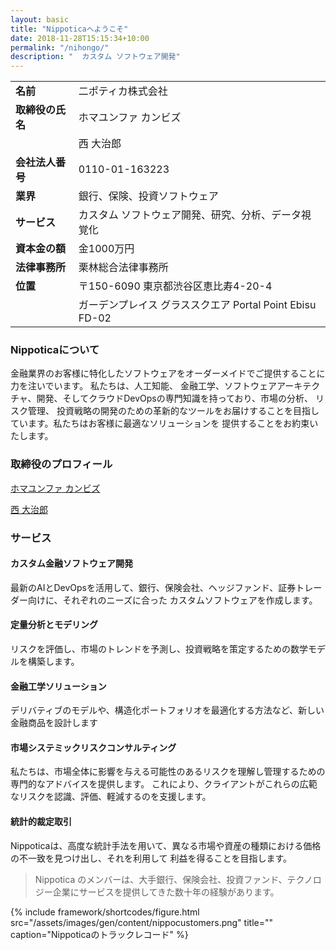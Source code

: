```yaml
---
layout: basic
title: "Nippoticaへようこそ"
date: 2018-11-28T15:15:34+10:00
permalink: "/nihongo/"
description: "	カスタム ソフトウェア開発"
---
```



<style>
    table {
        width: 100%;
    }
    td:first-child {
        width: 20%;
        font-weight: bold;
    }
    td:last-child {
        width: 80%;
    }
</style>

<table>
    <tr>
        <td>名前</td>
        <td>二ポティカ株式会社</td>
    </tr>
    <tr>
        <td>取締役の氏名</td>
        <td>ホマユンファ カンビズ</td>
    </tr>
    <tr>
        <td></td>
        <td>西 大治郎</td>
    </tr>
    <tr>
        <td>会社法人番号</td>
        <td>0110-01-163223</td>
    </tr>
    <tr>
        <td>業界</td>
        <td>銀行、保険、投資ソフトウェア</td>
    </tr>
    <tr>
        <td>サービス</td>
        <td>カスタム ソフトウェア開発、研究、分析、データ視覚化</td>
    </tr>
    <tr>
        <td>資本金の額</td>
        <td>金1000万円</td>
    </tr>
    <tr>
        <td>法律事務所</td>
        <td>栗林総合法律事務所</td>
    </tr>
    <tr>
        <td>位置</td>
        <td>〒150-6090 東京都渋谷区恵比寿4-20-4</td>
    </tr>
    <tr>
        <td></td>
        <td>ガーデンプレイス グラススクエア Portal Point Ebisu FD-02</td>
    </tr>
</table>

### Nippoticaについて

金融業界のお客様に特化したソフトウェアをオーダーメイドでご提供することに力を注いでいます。 私たちは、人工知能、 金融工学、ソフトウェアアーキテクチャ、開発、そしてクラウドDevOpsの専門知識を持っており、市場の分析、 リスク管理、 投資戦略の開発のための革新的なツールをお届けすることを目指しています。私たちはお客様に最適なソリューションを 提供することをお約束いたします。




### 取締役のプロフィール

[ホマユンファ カンビズ](https://www.linkedin.com/in/kambiz-homayounfar-b379a01ba/?originalSubdomain=jp)

[西 大治郎](https://www.linkedin.com/in/daijiro-nishi-b4b55445/)

### サービス

#### カスタム金融ソフトウェア開発

最新のAIとDevOpsを活用して、銀行、保険会社、ヘッジファンド、証券トレーダー向けに、それぞれのニーズに合った カスタムソフトウェアを作成します。

#### 定量分析とモデリング

リスクを評価し、市場のトレンドを予測し、投資戦略を策定するための数学モデルを構築します。

#### 金融工学ソリューション

デリバティブのモデルや、構造化ポートフォリオを最適化する方法など、新しい金融商品を設計します

#### 市場システミックリスクコンサルティング

私たちは、市場全体に影響を与える可能性のあるリスクを理解し管理するための専門的なアドバイスを提供します。 これにより、クライアントがこれらの広範なリスクを認識、評価、軽減するのを支援します。

#### 統計的裁定取引

Nippoticaは、高度な統計手法を用いて、異なる市場や資産の種類における価格の不一致を見つけ出し、それを利用して 利益を得ることを目指します。

> Nippotica のメンバーは、大手銀行、保険会社、投資ファンド、テクノロジー企業にサービスを提供してきた数十年の経験があります。

{% include framework/shortcodes/figure.html src="/assets/images/gen/content/nippocustomers.png" title="" caption="Nippoticaのトラックレコード" %}